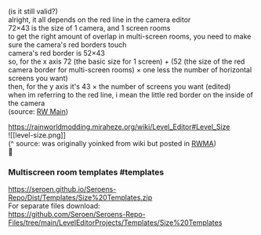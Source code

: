 (is it still valid?)  
alright, it all depends on the red line in the camera editor  
72×43 is the size of 1 camera, and 1 screen rooms  
to get the right amount of overlap in multi-screen rooms, you need to make sure the camera's red borders touch  
camera's red border is 52×43  
so, for the x axis 72 (the basic size for 1 screen) + (52 (the size of the red camera border for multi-screen rooms) × one less the number of horizontal screens you want)  
then, for the y axis it's 43 × the number of screens you want (edited)  
when im referring to the red line, i mean the little red border on the inside of the camera  
(source: [RW Main](https://discord.com/channels/291184728944410624/431534164932689921/518874593621049344))

https://rainworldmodding.miraheze.org/wiki/Level_Editor#Level_Size  
![[level-size.png]]  
 (^ source: was originally yoinked from wiki but posted in [RWMA](https://discord.com/channels/1083481230839922688/1083506128010358915/1217925887518048296))  
🤨  
### Multiscreen room templates #templates  
https://seroen.github.io/Seroens-Repo/Dist/Templates/Size%20Templates.zip  
For separate files download:  
https://github.com/Seroen/Seroens-Repo-Files/tree/main/LevelEditorProjects/Templates/Size%20Templates